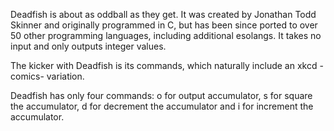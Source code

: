 Deadfish is about as oddball as they get.
It was created by Jonathan Todd Skinner
and originally programmed in C, but has
been since ported to over 50 other
programming languages, including
additional esolangs. It takes no input
and only outputs integer values.

The kicker with Deadfish is its commands,
which naturally include an xkcd -comics-
variation.

Deadfish has only four commands: o for
output accumulator, s for square the
accumulator, d for decrement the
accumulator and i for increment the
accumulator.
